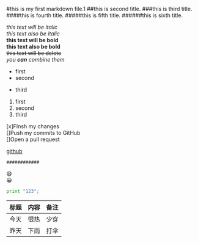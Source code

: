 #this is my first markdown file.1
##this is second title.
###this is third title.
####this is fourth title.
#####this is fifth title.
######this is sixth title.

*this text will be italic*<br>
_this text also be italic_<br>
**this text will be bold**<br>
__this text also be bold__<br>
~~this text will be delete~~<br>
_you **can** combine them_<br>

- first
- second
* third

1. first
2. second
3. third

[x]FInsh my changes<br>
[]Push my commits to GitHub<br>
[]Open a pull request<br>

[github](http://github.com)<br>

`############`<br>

:smile:<br>
:grinning:<br>

```python
print "123";
```
标题|内容|备注
----|----|----
今天|很热|少穿
昨天|下雨|打伞
